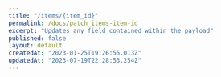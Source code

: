 ```yaml
---
title: "/items/{item_id}"
permalink: /docs/patch_items-item-id
excerpt: "Updates any field contained within the payload"
published: false
layout: default
createdAt: "2023-01-25T19:26:55.013Z"
updatedAt: "2023-07-19T22:28:53.254Z"
---
```

